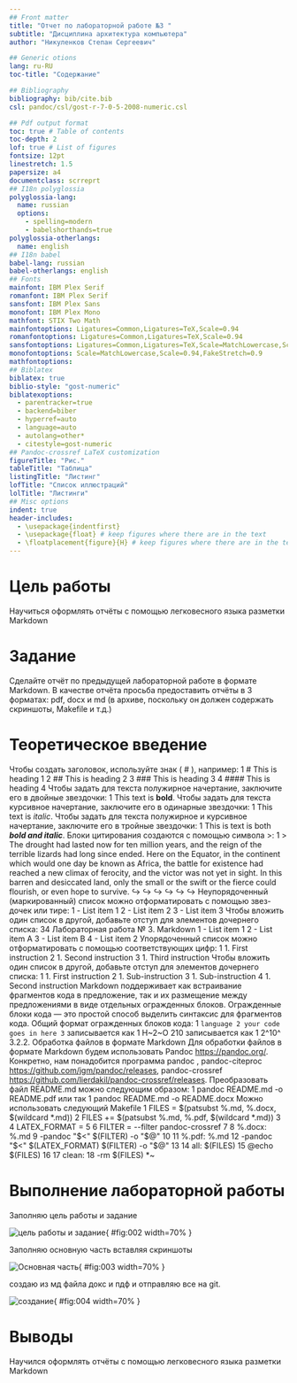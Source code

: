 ```yaml
---
## Front matter
title: "Отчет по лабораторной работе №3 "
subtitle: "Дисциплина архитектура компьютера"
author: "Никуленков Степан Сергеевич"

## Generic otions
lang: ru-RU
toc-title: "Содержание"

## Bibliography
bibliography: bib/cite.bib
csl: pandoc/csl/gost-r-7-0-5-2008-numeric.csl

## Pdf output format
toc: true # Table of contents
toc-depth: 2
lof: true # List of figures
fontsize: 12pt
linestretch: 1.5
papersize: a4
documentclass: scrreprt
## I18n polyglossia
polyglossia-lang:
  name: russian
  options:
	- spelling=modern
	- babelshorthands=true
polyglossia-otherlangs:
  name: english
## I18n babel
babel-lang: russian
babel-otherlangs: english
## Fonts
mainfont: IBM Plex Serif
romanfont: IBM Plex Serif
sansfont: IBM Plex Sans
monofont: IBM Plex Mono
mathfont: STIX Two Math
mainfontoptions: Ligatures=Common,Ligatures=TeX,Scale=0.94
romanfontoptions: Ligatures=Common,Ligatures=TeX,Scale=0.94
sansfontoptions: Ligatures=Common,Ligatures=TeX,Scale=MatchLowercase,Scale=0.94
monofontoptions: Scale=MatchLowercase,Scale=0.94,FakeStretch=0.9
mathfontoptions:
## Biblatex
biblatex: true
biblio-style: "gost-numeric"
biblatexoptions:
  - parentracker=true
  - backend=biber
  - hyperref=auto
  - language=auto
  - autolang=other*
  - citestyle=gost-numeric
## Pandoc-crossref LaTeX customization
figureTitle: "Рис."
tableTitle: "Таблица"
listingTitle: "Листинг"
lofTitle: "Список иллюстраций"
lolTitle: "Листинги"
## Misc options
indent: true
header-includes:
  - \usepackage{indentfirst}
  - \usepackage{float} # keep figures where there are in the text
  - \floatplacement{figure}{H} # keep figures where there are in the text
---
```


# Цель работы

Научиться оформлять отчёты с помощью легковесного языка разметки Markdown

# Задание

Сделайте отчёт по предыдущей лабораторной работе в формате Markdown.
В качестве отчёта просьба предоставить отчёты в 3 форматах: pdf, docx и md (в архиве,
поскольку он должен содержать скриншоты, Makefile и т.д.)

# Теоретическое введение

Чтобы создать заголовок, используйте знак ( # ), например:
1 # This is heading 1
2 ## This is heading 2
3 ### This is heading 3
4 #### This is heading 4
Чтобы задать для текста полужирное начертание, заключите его в двойные звездочки:
1 This text is **bold**.
Чтобы задать для текста курсивное начертание, заключите его в одинарные звездочки:
1 This text is *italic*.
Чтобы задать для текста полужирное и курсивное начертание, заключите его в тройные
звездочки:
1 This is text is both ***bold and italic***.
Блоки цитирования создаются с помощью символа >:
1 > The drought had lasted now for ten million years, and the reign of
the terrible lizards had long since ended. Here on the Equator, in
the continent which would one day be known as Africa, the battle
for existence had reached a new climax of ferocity, and the victor
was not yet in sight. In this barren and desiccated land, only the
small or the swift or the fierce could flourish, or even hope to
survive.
↪
↪
↪
↪
↪
↪
Неупорядоченный (маркированный) список можно отформатировать с помощью звез-
дочек или тире:
1 - List item 1
2 - List item 2
3 - List item 3
Чтобы вложить один список в другой, добавьте отступ для элементов дочернего списка:
34 Лабораторная работа № 3. Markdown
1 - List item 1
2 - List item A
3 - List item B
4 - List item 2
Упорядоченный список можно отформатировать с помощью соответствующих цифр:
1 1. First instruction
2 1. Second instruction
3 1. Third instruction
Чтобы вложить один список в другой, добавьте отступ для элементов дочернего списка:
1 1. First instruction
2 1. Sub-instruction
3 1. Sub-instruction
4 1. Second instruction
Markdown поддерживает как встраивание фрагментов кода в предложение, так и их
размещение между предложениями в виде отдельных огражденных блоков. Огражденные
блоки кода — это простой способ выделить синтаксис для фрагментов кода. Общий
формат огражденных блоков кода:
1 ``` language
2 your code goes in here
3 ```
записывается как
1 H~2~O
210
записывается как
1 2^10^
3.2.2. Обработка файлов в формате Markdown
Для обработки файлов в формате Markdown будем использовать Pandoc
https://pandoc.org/. Конкретно, нам понадобится программа pandoc ,
pandoc-citeproc https://github.com/jgm/pandoc/releases, pandoc-crossref
https://github.com/lierdakil/pandoc-crossref/releases.
Преобразовать файл README.md можно следующим образом:
1 pandoc README.md -o README.pdf
или так
1 pandoc README.md -o README.docx
Можно использовать следующий Makefile
1 FILES = $(patsubst %.md, %.docx, $(wildcard *.md))
2 FILES += $(patsubst %.md, %.pdf, $(wildcard *.md))
3
4 LATEX_FORMAT =
5
6 FILTER = --filter pandoc-crossref
7
8 %.docx: %.md
9 -pandoc "$<" $(FILTER) -o "$@"
10
11 %.pdf: %.md
12 -pandoc "$<" $(LATEX_FORMAT) $(FILTER) -o "$@"
13
14 all: $(FILES)
15 @echo $(FILES)
16
17 clean:
18 -rm $(FILES) *~

# Выполнение лабораторной работы

Заполняю цель работы и задание

![цель работы и задание](/home/ssnikulenkov/image/1.png){ #fig:002 width=70% }

Заполняю основную часть вставляя скриншоты

![Основная часть](/home/ssnikulenkov/image/2.png){ #fig:003 width=70% }

создаю из мд файла докс и пдф и отправляю все нa git.

![создание](/home/ssnikulenkov/image/3.png){ #fig:004 width=70% }

# Выводы

Научился оформлять отчёты с помощью легковесного языка разметки Markdown
